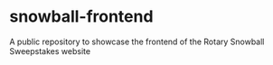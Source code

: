 # snowball-frontend
A public repository to showcase the frontend of the Rotary Snowball Sweepstakes website
